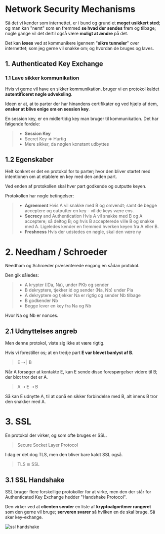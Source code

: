 # Network Security Mechanisms

Så det vi kender som internettet, er i bund og grund et **meget usikkert sted**; og man kan "nemt" som en fremmed **se hvad der sendes** frem og tilbage; nogle gange vil det dertil også være **muligt at ændre** på det.

Det kan **løses** ved at kommunikere igennem "**sikre tunneler**" over internettet; som jeg gerne vil snakke om; og hvordan de bruges og laves.

## 1. Authenticated Key Exchange
### 1.1 Lave sikker kommunikation

Hvis vi gerne vil have en sikker kommunikation, bruger vi en protokol kaldet **autentificeret nøgle udveksling**.

Ideen er at, at to parter der har hinandens certifikater og ved hjælp af dem, **ønsker at blive enige om en session key**.

En session key, er en midlertidig key man bruger til kommunikation. Det har følgende fordele:

> * **Session Key**
> * Secret Key => Hurtig
> * Mere sikker, da nøglen konstant udbyttes

## 1.2 Egenskaber

Helt konkret er det en protokol for to parter; hvor den bliver startet med intentionen om at etablere en key med den anden part. 

Ved enden af protokollen skal hver part godkende og outputte keyen.

Protokollen har nogle betingelser:

> * **Agreement** Hvis A vil snakke med B og omvendt; samt de begge acceptere og outputter en key - vil de keys være ens.
> * **Secrecy** and Authentication Hvis A vil snakke med B og A acceptere; så deltog B; og hvis B accepterede ville B og snakke med A. Ligeledes kender en fremmed hverken keyen fra A eller B.
> * **Freshness** Hvis der udstedes en nøgle, skal den være ny

# 2. Needham / Schroeder
Needham og Schroeder præsenterede engang en sådan protokol. 

Den gik således:

> * A krypter (IDa, Na), under PKb og sender
> * B dekryptere, tjekker id og sender (Na, Nb) under Pia
> * A dekryptere og tjekker Na er rigtig og sender Nb tilbage
> * B godkender Nb
> * Begge lever en key fra Na og Nb

Hvor Na og Nb er nonces.

## 2.1 Udnyttelses angreb

Men denne protokol, viste sig ikke at være rigtig.

Hvis vi forestiller os; at en tredje part **E var blevet banlyst af B**.

> E ⇢ | B

Når A forsøger at kontakte E, kan E sende disse forespørgelser videre til B; der blot tror det er A.

> A ⇢ E ⇢ B

Så kan E udnytte A, til at opnå en sikker forbindelse med B, alt imens B tror den snakker med A.

# 3. SSL 

En protokol der virker, og som ofte bruges er SSL.

> Secure Socket Layer Protocol

I dag er det dog TLS, men den bliver bare kaldt SSL også.

> TLS ≅ SSL

## 3.1 SSL Handshake

SSL bruger flere forskellige protokoller for at virke, men den der står for Authenticated Key Exchange hedder "Handshake Protocol". 

Den virker ved at **clienten sender** en liste af **kryptoalgoritmer rangeret** som den gerne vil bruge; **serveren svarer** så hvilken en de skal bruge. Så sker key-exhange.

![ssl handshake](/ssl_handshake.png)

